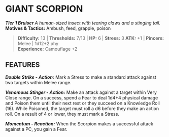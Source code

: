 ﻿---
tags:
  - Adversary
  - Creature
  - Statblock

name: 'GIANT SCORPION'
tier: 1
type: Bruiser
description: 'A human-sized insect with tearing claws and a stinging tail.'
motives_and_tactics: 'Ambush, feed, grapple, poison'
difficulty: '13'
thresholds: '7/13'
hp: '6'
stress: '3'
atk: '+1'
attack: 'Pincers'
range: 'Melee'
damage: '1d12+2 phy'
experience:
  - 'Camouflage +2'
feats:
- name: 'Double Strike'
  type: 'Action'
  text: 'Mark a Stress to make a standard attack against two targets within Melee range.'
- name: 'Venomous Stinger'
  type: 'Action'
  text: 'Make an attack against a target within Very Close range. On a success, spend a Fear to deal 1d4+4 physical damage and Poison them until their next rest or they succeed on a Knowledge Roll (16). While Poisoned, the target must roll a d6 before they make an action roll. On a result of 4 or lower, they must mark a Stress.'
- name: 'Momentum'
  type: 'Reaction'
  text: 'When the Scorpion makes a successful attack against a PC, you gain a Fear.'
layout: Daggerheart Adversary
source: srd-adversary
statblock: true
---

# GIANT SCORPION

***Tier 1 Bruiser***
*A human-sized insect with tearing claws and a stinging tail.*
**Motives & Tactics:** Ambush, feed, grapple, poison

> **Difficulty:** 13 | **Thresholds:** 7/13 | **HP:** 6 | **Stress:** 3
> **ATK:** +1 | **Pincers:** Melee | 1d12+2 phy  
> **Experience:** Camouflage +2

## FEATURES

***Double Strike - Action:*** Mark a Stress to make a standard attack against two targets within Melee range.

***Venomous Stinger - Action:*** Make an attack against a target within Very Close range. On a success, spend a Fear to deal 1d4+4 physical damage and Poison them until their next rest or they succeed on a Knowledge Roll (16). While Poisoned, the target must roll a d6 before they make an action roll. On a result of 4 or lower, they must mark a Stress.

***Momentum - Reaction:*** When the Scorpion makes a successful attack against a PC, you gain a Fear.
